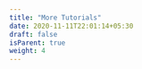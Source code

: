 ```yaml
---
title: "More Tutorials"
date: 2020-11-11T22:01:14+05:30
draft: false
isParent: true
weight: 4
---
```

